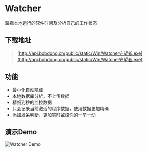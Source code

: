 # Watcher
监视本地运行的软件时间及分析自己的工作状态


## 下载地址

> [http://api.bobdong.cn/public/static/Win/Watcher守望者.exe](http://api.bobdong.cn/public/static/Win/Watcher守望者.exe)


## 功能
 - 最小化自动隐藏
 - 本地数据库分析，不上传数据
 - 精细到秒的监控数据
 - 只会记录当前激活的程序数据，使用数据更加精确
 - 添加发呆判断，更加实时监控你的一举一动
 
 ## 演示Demo
 ![Watcher Demo](http://api.bobdong.cn/public/static/Win/watcher/WatcherDemo.gif "Watcher Demo")
